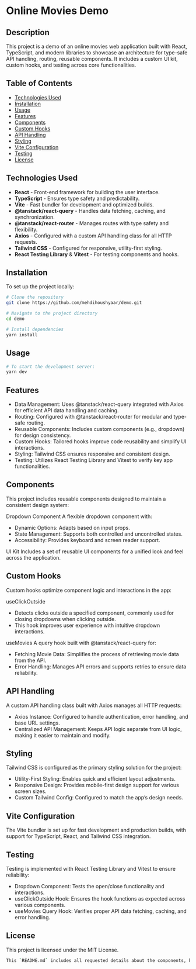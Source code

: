 # Online Movies Demo

## Description
This project is a demo of an online movies web application built with React, TypeScript, and modern libraries to showcase an architecture for type-safe API handling, routing, reusable components. It includes a custom UI kit, custom hooks, and testing across core functionalities.

## Table of Contents
- [Technologies Used](#technologies-used)
- [Installation](#installation)
- [Usage](#usage)
- [Features](#features)
- [Components](#components)
- [Custom Hooks](#custom-hooks)
- [API Handling](#api-handling)
- [Styling](#styling)
- [Vite Configuration](#vite-configuration)
- [Testing](#testing)
- [License](#license)

## Technologies Used
- **React** - Front-end framework for building the user interface.
- **TypeScript** - Ensures type safety and predictability.
- **Vite** - Fast bundler for development and optimized builds.
- **@tanstack/react-query** - Handles data fetching, caching, and synchronization.
- **@tanstack/react-router** - Manages routes with type safety and flexibility.
- **Axios** - Configured with a custom API handling class for all HTTP requests.
- **Tailwind CSS** - Configured for responsive, utility-first styling.
- **React Testing Library** & **Vitest** - For testing components and hooks.

## Installation
To set up the project locally:

```bash
# Clone the repository
git clone https://github.com/mehdihoushyaar/demo.git

# Navigate to the project directory
cd demo

# Install dependencies
yarn install
```

## Usage
```bash
# To start the development server:
yarn dev
```

## Features
- Data Management: Uses @tanstack/react-query integrated with Axios for efficient API data handling and caching.
- Routing: Configured with @tanstack/react-router for modular and type-safe routing.
- Reusable Components: Includes custom components (e.g., dropdown) for design consistency.
- Custom Hooks: Tailored hooks improve code reusability and simplify UI interactions.
- Styling: Tailwind CSS ensures responsive and consistent design.
- Testing: Utilizes React Testing Library and Vitest to verify key app functionalities.

## Components
This project includes reusable components designed to maintain a consistent design system:

Dropdown Component
A flexible dropdown component with:
- Dynamic Options: Adapts based on input props.
- State Management: Supports both controlled and uncontrolled states.
- Accessibility: Provides keyboard and screen reader support.

UI Kit
Includes a set of reusable UI components for a unified look and feel across the application.

## Custom Hooks
Custom hooks optimize component logic and interactions in the app:

useClickOutside
- Detects clicks outside a specified component, commonly used for closing dropdowns when clicking outside.
- This hook improves user experience with intuitive dropdown interactions.

useMovies
A query hook built with @tanstack/react-query for:
- Fetching Movie Data: Simplifies the process of retrieving movie data from the API.
- Error Handling: Manages API errors and supports retries to ensure data reliability.

## API Handling
A custom API handling class built with Axios manages all HTTP requests:
- Axios Instance: Configured to handle authentication, error handling, and base URL settings.
- Centralized API Management: Keeps API logic separate from UI logic, making it easier to maintain and modify.

## Styling
Tailwind CSS is configured as the primary styling solution for the project:
- Utility-First Styling: Enables quick and efficient layout adjustments.
- Responsive Design: Provides mobile-first design support for various screen sizes.
- Custom Tailwind Config: Configured to match the app’s design needs.

## Vite Configuration
The Vite bundler is set up for fast development and production builds, with support for TypeScript, React, and Tailwind CSS integration.

## Testing
Testing is implemented with React Testing Library and Vitest to ensure reliability:
- Dropdown Component: Tests the open/close functionality and interactions.
- useClickOutside Hook: Ensures the hook functions as expected across various components.
- useMovies Query Hook: Verifies proper API data fetching, caching, and error handling.

## License
This project is licensed under the MIT License.

```bash
This `README.md` includes all requested details about the components, hooks, API handling, and configurations, providing a comprehensive overview for users and collaborators.
```


